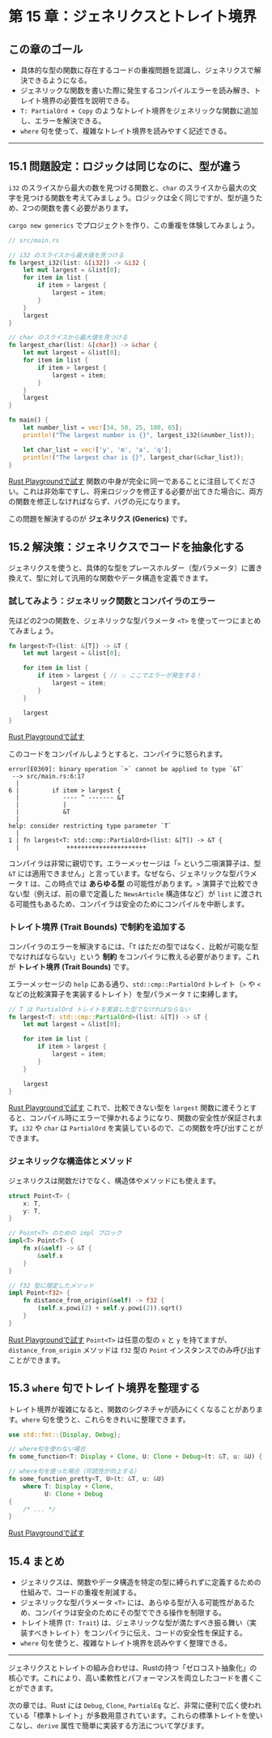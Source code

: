 # 第 15 章：ジェネリクスとトレイト境界

## この章のゴール
- 具体的な型の関数に存在するコードの重複問題を認識し、ジェネリクスで解決できるようになる。
- ジェネリックな関数を書いた際に発生するコンパイルエラーを読み解き、トレイト境界の必要性を説明できる。
- `T: PartialOrd + Copy` のようなトレイト境界をジェネリックな関数に追加し、エラーを解決できる。
- `where` 句を使って、複雑なトレイト境界を読みやすく記述できる。

---

## 15.1 問題設定：ロジックは同じなのに、型が違う

`i32` のスライスから最大の数を見つける関数と、`char` のスライスから最大の文字を見つける関数を考えてみましょう。ロジックは全く同じですが、型が違うため、2つの関数を書く必要があります。

`cargo new generics` でプロジェクトを作り、この重複を体験してみましょう。

```rust
// src/main.rs

// i32 のスライスから最大値を見つける
fn largest_i32(list: &[i32]) -> &i32 {
    let mut largest = &list[0];
    for item in list {
        if item > largest {
            largest = item;
        }
    }
    largest
}

// char のスライスから最大値を見つける
fn largest_char(list: &[char]) -> &char {
    let mut largest = &list[0];
    for item in list {
        if item > largest {
            largest = item;
        }
    }
    largest
}

fn main() {
    let number_list = vec![34, 50, 25, 100, 65];
    println!("The largest number is {}", largest_i32(&number_list));

    let char_list = vec!['y', 'm', 'a', 'q'];
    println!("The largest char is {}", largest_char(&char_list));
}
```
[Rust Playgroundで試す](https://play.rust-lang.org/?version=stable&mode=debug&edition=2021&code=//%20src/main.rs%0A%0A//%20i32%20%E3%81%AE%E3%82%B9%E3%83%A9%E3%82%A4%E3%82%B9%E3%81%8B%E3%82%89%E6%9C%80%E5%A4%A7%E5%80%A4%E3%82%92%E8%A6%8B%E3%81%A4%E3%81%91%E3%82%8B%0Afn%20largest_i32%28list%3A%20%26%5Bi32%5D%29%20-%3E%20%26i32%20%7B%0A%20%20%20%20let%20mut%20largest%20%3D%20%26list%5B0%5D%3B%0A%20%20%20%20for%20item%20in%20list%20%7B%0A%20%20%20%20%20%20%20%20if%20item%20%3E%20largest%20%7B%0A%20%20%20%20%20%20%20%20%20%20%20%20largest%20%3D%20item%3B%0A%20%20%20%20%20%20%20%20%7D%0A%20%20%20%20%7D%0A%20%20%20%20largest%0A%7D%0A%0A//%20char%20%E3%81%AE%E3%82%B9%E3%83%A9%E3%82%A4%E3%82%B9%E3%81%8B%E3%82%89%E6%9C%80%E5%A4%A7%E5%80%A4%E3%82%92%E8%A6%8B%E3%81%A4%E3%81%91%E3%82%8B%0Afn%20largest_char%28list%3A%20%26%5Bchar%5D%29%20-%3E%20%26char%20%7B%0A%20%20%20%20let%20mut%20largest%20%3D%20%26list%5B0%5D%3B%0A%20%20%20%20for%20item%20in%20list%20%7B%0A%20%20%20%20%20%20%20%20if%20item%20%3E%20largest%20%7B%0A%20%20%20%20%20%20%20%20%20%20%20%20largest%20%3D%20item%3B%0A%20%20%20%20%20%20%20%20%7D%0A%20%20%20%20%7D%0A%20%20%20%20largest%0A%7D%0A%0Afn%20main%28%29%20%7B%0A%20%20%20%20let%20number_list%20%3D%20vec%21%5B34%2C%2050%2C%2025%2C%20100%2C%2065%5D%3B%0A%20%20%20%20println%21%28%22The%20largest%20number%20is%20%7B%7D%22%2C%20largest_i32%28%26number_list%29%29%3B%0A%0A%20%20%20%20let%20char_list%20%3D%20vec%21%5B%27y%27%2C%20%27m%27%2C%20%27a%27%2C%20%27q%27%5D%3B%0A%20%20%20%20println%21%28%22The%20largest%20char%20is%20%7B%7D%22%2C%20largest_char%28%26char_list%29%29%3B%0A%7D)
関数の中身が完全に同一であることに注目してください。これは非効率ですし、将来ロジックを修正する必要が出てきた場合に、両方の関数を修正しなければならず、バグの元になります。

この問題を解決するのが **ジェネリクス (Generics)** です。

## 15.2 解決策：ジェネリクスでコードを抽象化する

ジェネリクスを使うと、具体的な型をプレースホルダー（型パラメータ）に置き換えて、型に対して汎用的な関数やデータ構造を定義できます。

### 試してみよう：ジェネリック関数とコンパイラのエラー

先ほどの2つの関数を、ジェネリックな型パラメータ `<T>` を使って一つにまとめてみましょう。

```rust
fn largest<T>(list: &[T]) -> &T {
    let mut largest = &list[0];

    for item in list {
        if item > largest { // 💥 ここでエラーが発生する！
            largest = item;
        }
    }

    largest
}
```
[Rust Playgroundで試す](https://play.rust-lang.org/?version=stable&mode=debug&edition=2021&code=fn%20largest%3CT%3E%28list%3A%20%26%5BT%5D%29%20-%3E%20%26T%20%7B%0A%20%20%20%20let%20mut%20largest%20%3D%20%26list%5B0%5D%3B%0A%0A%20%20%20%20for%20item%20in%20list%20%7B%0A%20%20%20%20%20%20%20%20if%20item%20%3E%20largest%20%7B%20//%20%F0%9F%92%A5%20%E3%81%93%E3%81%93%E3%81%A7%E3%82%A8%E3%83%A9%E3%83%BC%E3%81%8C%E7%99%BA%E7%94%9F%E3%81%99%E3%82%8B%EF%BC%81%0A%20%20%20%20%20%20%20%20%20%20%20%20largest%20%3D%20item%3B%0A%20%20%20%20%20%20%20%20%7D%0A%20%20%20%20%7D%0A%0A%20%20%20%20largest%0A%7D)

このコードをコンパイルしようとすると、コンパイラに怒られます。

```text
error[E0369]: binary operation `>` cannot be applied to type `&T`
 --> src/main.rs:6:17
  |
6 |         if item > largest {
  |            ---- ^ ------- &T
  |            |
  |            &T
  |
help: consider restricting type parameter `T`
  |
1 | fn largest<T: std::cmp::PartialOrd>(list: &[T]) -> &T {
  |             ++++++++++++++++++++++
```

コンパイラは非常に親切です。エラーメッセージは「`>` という二項演算子は、型 `&T` には適用できません」と言っています。なぜなら、ジェネリックな型パラメータ `T` は、この時点では **あらゆる型** の可能性があります。`>` 演算子で比較できない型（例えば、前の章で定義した `NewsArticle` 構造体など）が `list` に渡される可能性もあるため、コンパイラは安全のためにコンパイルを中断します。

### トレイト境界 (Trait Bounds) で制約を追加する

コンパイラのエラーを解決するには、「`T` はただの型ではなく、比較が可能な型でなければならない」という **制約** をコンパイラに教える必要があります。これが **トレイト境界 (Trait Bounds)** です。

エラーメッセージの `help` にある通り、`std::cmp::PartialOrd` トレイト（`>` や `<` などの比較演算子を実装するトレイト）を型パラメータ `T` に束縛します。

```rust
// T は PartialOrd トレイトを実装した型でなければならない
fn largest<T: std::cmp::PartialOrd>(list: &[T]) -> &T {
    let mut largest = &list[0];

    for item in list {
        if item > largest {
            largest = item;
        }
    }

    largest
}
```
[Rust Playgroundで試す](https://play.rust-lang.org/?version=stable&mode=debug&edition=2021&code=//%20T%20%E3%81%AF%20PartialOrd%20%E3%83%88%E3%83%AC%E3%82%A4%E3%83%88%E3%82%92%E5%AE%9F%E8%A3%85%E3%81%97%E3%81%9F%E5%9E%8B%E3%81%A7%E3%81%AA%E3%81%91%E3%82%8C%E3%81%B0%E3%81%AA%E3%82%89%E3%81%AA%E3%81%84%0Afn%20largest%3CT%3A%20std%3A%3Acmp%3A%3APartialOrd%3E%28list%3A%20%26%5BT%5D%29%20-%3E%20%26T%20%7B%0A%20%20%20%20let%20mut%20largest%20%3D%20%26list%5B0%5D%3B%0A%0A%20%20%20%20for%20item%20in%20list%20%7B%0A%20%20%20%20%20%20%20%20if%20item%20%3E%20largest%20%7B%0A%20%20%20%20%20%20%20%20%20%20%20%20largest%20%3D%20item%3B%0A%20%20%20%20%20%20%20%20%7D%0A%20%20%20%20%7D%0A%0A%20%20%20%20largest%0A%7D)
これで、比較できない型を `largest` 関数に渡そうとすると、コンパイル時にエラーで弾かれるようになり、関数の安全性が保証されます。`i32` や `char` は `PartialOrd` を実装しているので、この関数を呼び出すことができます。

### ジェネリックな構造体とメソッド

ジェネリクスは関数だけでなく、構造体やメソッドにも使えます。

```rust
struct Point<T> {
    x: T,
    y: T,
}

// Point<T> のための impl ブロック
impl<T> Point<T> {
    fn x(&self) -> &T {
        &self.x
    }
}

// f32 型に限定したメソッド
impl Point<f32> {
    fn distance_from_origin(&self) -> f32 {
        (self.x.powi(2) + self.y.powi(2)).sqrt()
    }
}
```
[Rust Playgroundで試す](https://play.rust-lang.org/?version=stable&mode=debug&edition=2021&code=struct%20Point%3CT%3E%20%7B%0A%20%20%20%20x%3A%20T%2C%0A%20%20%20%20y%3A%20T%2C%0A%7D%0A%0A//%20Point%3CT%3E%20%E3%81%AE%E3%81%9F%E3%82%81%E3%81%AE%20impl%20%E3%83%96%E3%83%AD%E3%83%83%E3%82%AF%0Aimpl%3CT%3E%20Point%3CT%3E%20%7B%0A%20%20%20%20fn%20x%28%26self%29%20-%3E%20%26T%20%7B%0A%20%20%20%20%20%20%20%20%26self.x%0A%20%20%20%20%7D%0A%7D%0A%0A//%20f32%20%E5%9E%8B%E3%81%AB%E9%99%90%E5%AE%9A%E3%81%97%E3%81%9F%E3%83%A1%E3%82%BD%E3%83%83%E3%83%89%0Aimpl%20Point%3Cf32%3E%20%7B%0A%20%20%20%20fn%20distance_from_origin%28%26self%29%20-%3E%20f32%20%7B%0A%20%20%20%20%20%20%20%20%28self.x.powi%282%29%20%2B%20self.y.powi%282%29%29.sqrt%28%29%0A%20%20%20%20%7D%0A%7D)
`Point<T>` は任意の型の `x` と `y` を持てますが、`distance_from_origin` メソッドは `f32` 型の `Point` インスタンスでのみ呼び出すことができます。

## 15.3 `where` 句でトレイト境界を整理する

トレイト境界が複雑になると、関数のシグネチャが読みにくくなることがあります。`where` 句を使うと、これらをきれいに整理できます。

```rust
use std::fmt::{Display, Debug};

// where句を使わない場合
fn some_function<T: Display + Clone, U: Clone + Debug>(t: &T, u: &U) { /* ... */ }

// where句を使った場合（可読性が向上する）
fn some_function_pretty<T, U>(t: &T, u: &U)
    where T: Display + Clone,
          U: Clone + Debug
{
    /* ... */
}
```
[Rust Playgroundで試す](https://play.rust-lang.org/?version=stable&mode=debug&edition=2021&code=use%20std%3A%3Afmt%3A%3A%7BDisplay%2C%20Debug%7D%3B%0A%0A//%20where%E5%8F%A5%E3%82%92%E4%BD%BF%E3%82%8F%E3%81%AA%E3%81%84%E5%A0%B4%E5%90%88%0Afn%20some_function%3CT%3A%20Display%20%2B%20Clone%2C%20U%3A%20Clone%20%2B%20Debug%3E%28t%3A%20%26T%2C%20u%3A%20%26U%29%20%7B%20/%2A%20...%20%2A/%20%7D%0A%0A//%20where%E5%8F%A5%E3%82%92%E4%BD%BF%E3%81%A3%E3%81%9F%E5%A0%B4%E5%90%88%EF%BC%88%E5%8F%AF%E8%AA%AD%E6%80%A7%E3%81%8C%E5%90%91%E4%B8%8A%E3%81%99%E3%82%8B%EF%BC%89%0Afn%20some_function_pretty%3CT%2C%20U%3E%28t%3A%20%26T%2C%20u%3A%20%26U%29%0A%20%20%20%20where%20T%3A%20Display%20%2B%20Clone%2C%0A%20%20%20%20%20%20%20%20%20%20U%3A%20Clone%20%2B%20Debug%0A%7B%0A%20%20%20%20/%2A%20...%20%2A/%0A%7D)

## 15.4 まとめ

- ジェネリクスは、関数やデータ構造を特定の型に縛られずに定義するための仕組みで、コードの重複を削減する。
- ジェネリックな型パラメータ `<T>` には、あらゆる型が入る可能性があるため、コンパイラは安全のためにその型でできる操作を制限する。
- トレイト境界 (`T: Trait`) は、ジェネリックな型が満たすべき振る舞い（実装すべきトレイト）をコンパイラに伝え、コードの安全性を保証する。
- `where` 句を使うと、複雑なトレイト境界を読みやすく整理できる。

---

ジェネリクスとトレイトの組み合わせは、Rustの持つ「ゼロコスト抽象化」の核心です。これにより、高い柔軟性とパフォーマンスを両立したコードを書くことができます。

次の章では、Rust には `Debug`, `Clone`, `PartialEq` など、非常に便利で広く使われている「標準トレイト」が多数用意されています。これらの標準トレイトを使いこなし、`derive` 属性で簡単に実装する方法について学びます。
